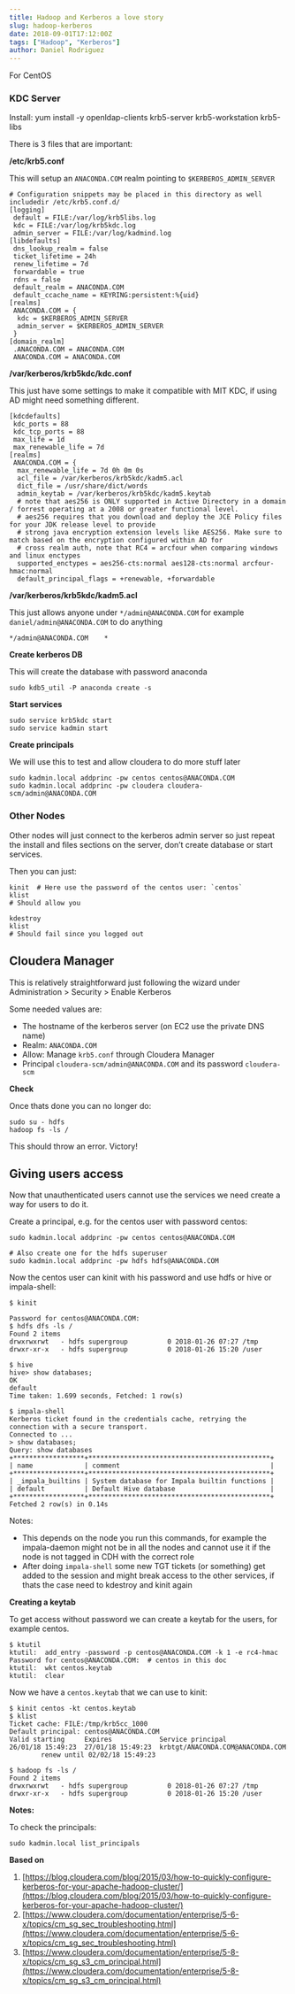 ```yaml
---
title: Hadoop and Kerberos a love story
slug: hadoop-kerberos
date: 2018-09-01T17:12:00Z
tags: ["Hadoop", "Kerberos"]
author: Daniel Rodriguez
---
```


For CentOS

### KDC Server

Install:
	yum install -y openldap-clients krb5-server krb5-workstation krb5-libs

There is 3 files that are important:

**/etc/krb5.conf**

This will setup an `ANACONDA.COM` realm pointing to `$KERBEROS_ADMIN_SERVER`

	# Configuration snippets may be placed in this directory as well
	includedir /etc/krb5.conf.d/
	[logging]
	 default = FILE:/var/log/krb5libs.log
	 kdc = FILE:/var/log/krb5kdc.log
	 admin_server = FILE:/var/log/kadmind.log
	[libdefaults]
	 dns_lookup_realm = false
	 ticket_lifetime = 24h
	 renew_lifetime = 7d
	 forwardable = true
	 rdns = false
	 default_realm = ANACONDA.COM
	 default_ccache_name = KEYRING:persistent:%{uid}
	[realms]
	 ANACONDA.COM = {
	  kdc = $KERBEROS_ADMIN_SERVER
	  admin_server = $KERBEROS_ADMIN_SERVER
	 }
	[domain_realm]
	 .ANACONDA.COM = ANACONDA.COM
	 ANACONDA.COM = ANACONDA.COM

**/var/kerberos/krb5kdc/kdc.conf**

This just have some settings to make it compatible with MIT KDC, if using AD might need something different.

	[kdcdefaults]
	 kdc_ports = 88
	 kdc_tcp_ports = 88
	 max_life = 1d
	 max_renewable_life = 7d
	[realms]
	 ANACONDA.COM = {
	  max_renewable_life = 7d 0h 0m 0s
	  acl_file = /var/kerberos/krb5kdc/kadm5.acl
	  dict_file = /usr/share/dict/words
	  admin_keytab = /var/kerberos/krb5kdc/kadm5.keytab
	  # note that aes256 is ONLY supported in Active Directory in a domain / forrest operating at a 2008 or greater functional level.
	  # aes256 requires that you download and deploy the JCE Policy files for your JDK release level to provide
	  # strong java encryption extension levels like AES256. Make sure to match based on the encryption configured within AD for
	  # cross realm auth, note that RC4 = arcfour when comparing windows and linux enctypes
	  supported_enctypes = aes256-cts:normal aes128-cts:normal arcfour-hmac:normal
	  default_principal_flags = +renewable, +forwardable


**/var/kerberos/krb5kdc/kadm5.acl**

This just allows anyone under `*/admin@ANACONDA.COM` for example `daniel/admin@ANACONDA.COM` to do anything

	*/admin@ANACONDA.COM	*

**Create kerberos DB**

This will create the database with password anaconda

	sudo kdb5_util -P anaconda create -s

**Start services**

	sudo service krb5kdc start
	sudo service kadmin start

**Create principals**

We will use this to test and allow cloudera to do more stuff later

	sudo kadmin.local addprinc -pw centos centos@ANACONDA.COM
	sudo kadmin.local addprinc -pw cloudera cloudera-scm/admin@ANACONDA.COM

### Other Nodes

Other nodes will just connect to the kerberos admin server so just repeat the install and files sections on the server, don’t create database or start services.

Then you can just:

	kinit  # Here use the password of the centos user: `centos`
	klist
	# Should allow you

	kdestroy
	klist
	# Should fail since you logged out


## Cloudera Manager

This is relatively straightforward just following the wizard under Administration \> Security \> Enable Kerberos

Some needed values are:

- The hostname of the kerberos server (on EC2 use the private DNS name)
- Realm: `ANACONDA.COM`
- Allow: Manage `krb5.conf` through Cloudera Manager
- Principal `cloudera-scm/admin@ANACONDA.COM` and its password `cloudera-scm`

**Check**

Once thats done you can no longer do:

	sudo su - hdfs
	hadoop fs -ls /

This should throw an error. Victory!

## Giving users access

Now that unauthenticated users cannot use the services we need create a way for users to do it.

Create a principal, e.g. for the centos user with password centos:

	sudo kadmin.local addprinc -pw centos centos@ANACONDA.COM

	# Also create one for the hdfs superuser
	sudo kadmin.local addprinc -pw hdfs hdfs@ANACONDA.COM


Now the centos user can kinit with his password and use hdfs or hive or impala-shell:

	$ kinit

	Password for centos@ANACONDA.COM:
	$ hdfs dfs -ls /
	Found 2 items
	drwxrwxrwt   - hdfs supergroup          0 2018-01-26 07:27 /tmp
	drwxr-xr-x   - hdfs supergroup          0 2018-01-26 15:20 /user

	$ hive
	hive> show databases;
	OK
	default
	Time taken: 1.699 seconds, Fetched: 1 row(s)

	$ impala-shell
	Kerberos ticket found in the credentials cache, retrying the connection with a secure transport.
	Connected to ...
	> show databases;
	Query: show databases
	+******************+**********************************************+
	| name             | comment                                      |
	+******************+**********************************************+
	| _impala_builtins | System database for Impala builtin functions |
	| default          | Default Hive database                        |
	+******************+**********************************************+
	Fetched 2 row(s) in 0.14s


Notes:

-  This depends on the node you run this commands, for example the impala-daemon might not be in all the nodes and cannot use it if the node is not tagged in CDH with the correct role
- After doing `impala-shell` some new TGT tickets (or something) get added to the session and might break access to the other services, if thats the case need to kdestroy and kinit again

**Creating a keytab**

To get access without password we can create a keytab for the users, for example centos.

	$ ktutil
	ktutil:  add_entry -password -p centos@ANACONDA.COM -k 1 -e rc4-hmac
	Password for centos@ANACONDA.COM:  # centos in this doc
	ktutil:  wkt centos.keytab
	ktutil:  clear


Now we have a `centos.keytab` that we can use to kinit:

	$ kinit centos -kt centos.keytab
	$ klist
	Ticket cache: FILE:/tmp/krb5cc_1000
	Default principal: centos@ANACONDA.COM
	Valid starting     Expires            Service principal
	26/01/18 15:49:23  27/01/18 15:49:23  krbtgt/ANACONDA.COM@ANACONDA.COM
			renew until 02/02/18 15:49:23

	$ hadoop fs -ls /
	Found 2 items
	drwxrwxrwt   - hdfs supergroup          0 2018-01-26 07:27 /tmp
	drwxr-xr-x   - hdfs supergroup          0 2018-01-26 15:20 /user

**Notes:**

To check the principals:

	sudo kadmin.local list_principals

**Based on**

1. [https://blog.cloudera.com/blog/2015/03/how-to-quickly-configure-kerberos-for-your-apache-hadoop-cluster/](https://blog.cloudera.com/blog/2015/03/how-to-quickly-configure-kerberos-for-your-apache-hadoop-cluster/)
2. [https://www.cloudera.com/documentation/enterprise/5-6-x/topics/cm_sg_sec_troubleshooting.html](https://www.cloudera.com/documentation/enterprise/5-6-x/topics/cm_sg_sec_troubleshooting.html)
3. [https://www.cloudera.com/documentation/enterprise/5-8-x/topics/cm_sg_s3_cm_principal.html](https://www.cloudera.com/documentation/enterprise/5-8-x/topics/cm_sg_s3_cm_principal.html)
